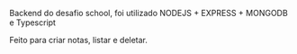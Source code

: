 Backend do desafio school, foi utilizado NODEJS + EXPRESS + MONGODB e Typescript

Feito para criar notas, listar e deletar.
